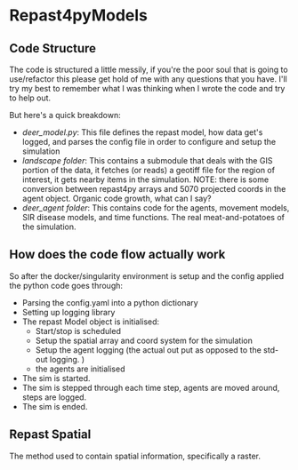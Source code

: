 # Repast4pyModels

## Code Structure

The code is structured a little messily, if you're the poor soul that is going to use/refactor this please get hold of me with any questions that you have. I'll try my best to remember what I was thinking when I wrote the code and try to help out.

But here's a quick breakdown:

  - *deer_model.py*: This file defines the repast model, how data get's logged, and parses the config file in order to configure and setup the simulation
  - *landscape folder*: This contains a submodule that deals with the GIS portion of the data, it fetches (or reads) a geotiff file for the region of interest, it gets nearby items in the simulation. NOTE: there is some conversion between repast4py arrays and 5070 projected coords in the agent object. Organic code growth, what can I say?
  - *deer_agent folder*: This contains code for the agents, movement models, SIR disease models, and time functions. The real meat-and-potatoes of the simulation.

## How does the code flow actually work

So after the docker/singularity environment is setup and the config applied the python code goes through:

  - Parsing the config.yaml into a python dictionary
  - Setting up logging library
  - The repast Model object is initialised:
    - Start/stop is scheduled
    - Setup the spatial array and coord system for the simulation
    - Setup the agent logging (the actual out put as opposed to the std-out logging. )
    - the agents are initialised
  - The sim is started.
  - The sim is stepped through each time step, agents are moved around, steps are logged.
  - The sim is ended.


## Repast Spatial

The method used to contain spatial information, specifically a raster. 